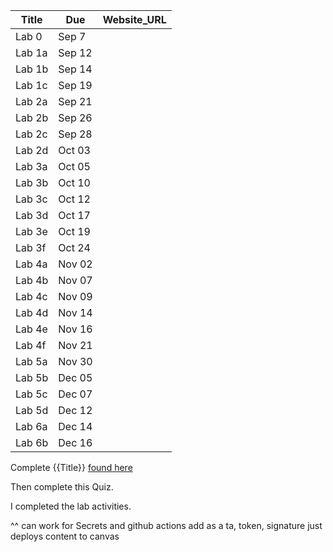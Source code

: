 <quiz>
<template-arguments>

| Title  | Due    | Website_URL |
|--------|--------|-------------|
| Lab 0  | Sep 7  |             |
| Lab 1a | Sep 12 |             |
| Lab 1b | Sep 14 |             |
| Lab 1c | Sep 19 |             |
| Lab 2a | Sep 21 |             |
| Lab 2b | Sep 26 |             |
| Lab 2c | Sep 28 |             |
| Lab 2d | Oct 03 |             |
| Lab 3a | Oct 05 |             |
| Lab 3b | Oct 10 |             |
| Lab 3c | Oct 12 |             |
| Lab 3d | Oct 17 |             |
| Lab 3e | Oct 19 |             |
| Lab 3f | Oct 24 |             |
| Lab 4a | Nov 02 |             |
| Lab 4b | Nov 07 |             |
| Lab 4c | Nov 09 |             |
| Lab 4d | Nov 14 |             |
| Lab 4e | Nov 16 |             |
| Lab 4f | Nov 21 |             |
| Lab 5a | Nov 30 |             |
| Lab 5b | Dec 05 |             |
| Lab 5c | Dec 07 |             |
| Lab 5d | Dec 12 |             |
| Lab 6a | Dec 14 |             |
| Lab 6b | Dec 16 |             |

</template-arguments>

<settings name="{{Title}} Quiz" 
    due_at="{{ Due_At }}, 2023, 8:00 AM"
    available_from="Sep 5, 2023, 12:00 AM" 
    available_to="Dec 18, 2023, 11:59 PM" 
    points_possible="10" 
    assignment_group="Labs" 
    shuffle_answers="False" 
    allowed_attempts="-1">
</settings>

<description>

Complete {{Title}} [found here](https://fall2023.byucs110.org/labs/lab0-getting-started/)

Then complete this Quiz. 

</description>

<question type="true-false" points="10">
<correct>
I completed the lab activities.
</correct>
</question>

</quiz>

^^ can work for 
Secrets and github actions
add as a ta, token, signature
just deploys content to canvas